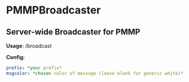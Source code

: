 # PMMPBroadcaster
## Server-wide Broadcaster for PMMP




**Usage**: /broadcast <message>


**Config**:
```yml
prefix: *your prefix*
msgcolor: *chosen color of message (leave blank for generic white)*
```

